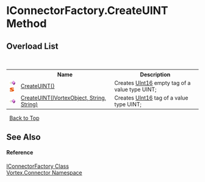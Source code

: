 # IConnectorFactory.CreateUINT Method 
 


## Overload List
&nbsp;<table><tr><th></th><th>Name</th><th>Description</th></tr><tr><td>![Public method](media/pubmethod.gif "Public method")![Static member](media/static.gif "Static member")</td><td><a href="M_Vortex_Connector_IConnectorFactory_CreateUINT.md">CreateUINT()</a></td><td>
Creates <a href="https://docs.microsoft.com/dotnet/api/system.uint16" target="_blank">UInt16</a> empty tag of a value type UINT;</td></tr><tr><td>![Public method](media/pubmethod.gif "Public method")</td><td><a href="M_Vortex_Connector_IConnectorFactory_CreateUINT_1.md">CreateUINT(IVortexObject, String, String)</a></td><td>
Creates <a href="https://docs.microsoft.com/dotnet/api/system.uint16" target="_blank">UInt16</a> tag of a value type UINT;</td></tr></table>&nbsp;
<a href="#iconnectorfactory.createuint-method">Back to Top</a>

## See Also


#### Reference
<a href="T_Vortex_Connector_IConnectorFactory.md">IConnectorFactory Class</a><br /><a href="N_Vortex_Connector.md">Vortex.Connector Namespace</a><br />